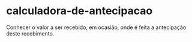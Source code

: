 # calculadora-de-antecipacao
Conhecer o valor a ser recebido, em ocasião, onde é feita a antecipação deste recebimento.

